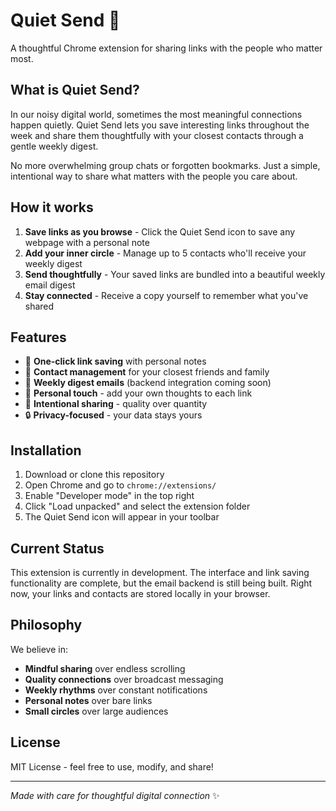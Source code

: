 # Quiet Send 🤝

A thoughtful Chrome extension for sharing links with the people who matter most.

## What is Quiet Send?

In our noisy digital world, sometimes the most meaningful connections happen quietly. Quiet Send lets you save interesting links throughout the week and share them thoughtfully with your closest contacts through a gentle weekly digest.

No more overwhelming group chats or forgotten bookmarks. Just a simple, intentional way to share what matters with the people you care about.

## How it works

1. **Save links as you browse** - Click the Quiet Send icon to save any webpage with a personal note
2. **Add your inner circle** - Manage up to 5 contacts who'll receive your weekly digest
3. **Send thoughtfully** - Your saved links are bundled into a beautiful weekly email digest
4. **Stay connected** - Receive a copy yourself to remember what you've shared

## Features

- 🔖 **One-click link saving** with personal notes
- 👥 **Contact management** for your closest friends and family
- 📧 **Weekly digest emails** (backend integration coming soon)
- 💝 **Personal touch** - add your own thoughts to each link
- 🎯 **Intentional sharing** - quality over quantity
- 🔒 **Privacy-focused** - your data stays yours

## Installation

1. Download or clone this repository
2. Open Chrome and go to `chrome://extensions/`
3. Enable "Developer mode" in the top right
4. Click "Load unpacked" and select the extension folder
5. The Quiet Send icon will appear in your toolbar

## Current Status

This extension is currently in development. The interface and link saving functionality are complete, but the email backend is still being built. Right now, your links and contacts are stored locally in your browser.

## Philosophy

We believe in:
- **Mindful sharing** over endless scrolling
- **Quality connections** over broadcast messaging  
- **Weekly rhythms** over constant notifications
- **Personal notes** over bare links
- **Small circles** over large audiences

## License

MIT License - feel free to use, modify, and share!

---

*Made with care for thoughtful digital connection* ✨